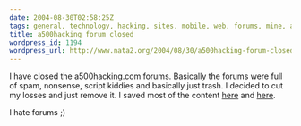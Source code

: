 ```yaml
---
date: 2004-08-30T02:58:25Z
tags: general, technology, hacking, sites, mobile, web, forums, mine, a500hacking
title: a500hacking forum closed
wordpress_id: 1194
wordpress_url: http://www.nata2.org/2004/08/30/a500hacking-forum-closed-2/
---
```


I have closed the a500hacking.com forums. Basically the forums were full of spam, nonsense, script kiddies and basically just trash. I  decided to cut my losses and just remove it. I saved most of the content <a href="http://3gcoding.com/archives/000014.php">here</a> and <a href="http://3gcoding.com/archives/000015.php">here</a>.

I hate forums ;)
